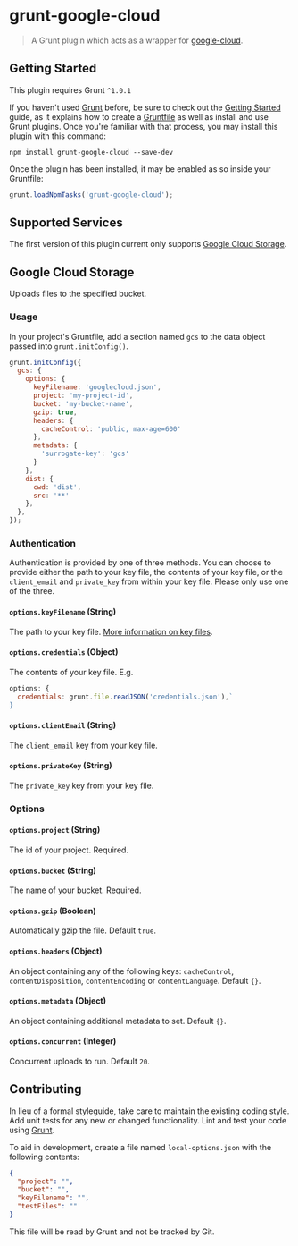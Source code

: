 # grunt-google-cloud

> A Grunt plugin which acts as a wrapper for [google-cloud](https://github.com/GoogleCloudPlatform/google-cloud-node).

## Getting Started
This plugin requires Grunt `^1.0.1`

If you haven't used [Grunt](http://gruntjs.com/) before, be sure to check out the [Getting Started](http://gruntjs.com/getting-started) guide, as it explains how to create a [Gruntfile](http://gruntjs.com/sample-gruntfile) as well as install and use Grunt plugins. Once you're familiar with that process, you may install this plugin with this command:

```shell
npm install grunt-google-cloud --save-dev
```

Once the plugin has been installed, it may be enabled as so inside your Gruntfile:

```js
grunt.loadNpmTasks('grunt-google-cloud');
```

## Supported Services

The first version of this plugin current only supports [Google Cloud Storage](#google-cloud-storage).

## Google Cloud Storage

Uploads files to the specified bucket.

### Usage
In your project's Gruntfile, add a section named `gcs` to the data object passed into `grunt.initConfig()`.

```js
grunt.initConfig({
  gcs: {
    options: {
      keyFilename: 'googlecloud.json',
      project: 'my-project-id',
      bucket: 'my-bucket-name',
      gzip: true,
      headers: {
        cacheControl: 'public, max-age=600'
      },
      metadata: {
        'surrogate-key': 'gcs'
      }
    },
    dist: {
      cwd: 'dist',
      src: '**'
    },
  },
});
```

### Authentication

Authentication is provided by one of three methods. You can choose to provide either the path to your key file, the contents of your key file, or the `client_email` and `private_key` from within your key file. Please only use one of the three.

#### `options.keyFilename` (String)

The path to your key file. [More information on key files](https://github.com/GoogleCloudPlatform/google-cloud-node#authentication).

#### `options.credentials` (Object)

The contents of your key file. E.g.

```js
options: {
  credentials: grunt.file.readJSON('credentials.json'),`
}
```

#### `options.clientEmail` (String)

The `client_email` key from your key file.

#### `options.privateKey` (String)

The `private_key` key from your key file.

### Options

#### `options.project` (String)

The id of your project. Required.

#### `options.bucket` (String)

The name of your bucket. Required.

#### `options.gzip` (Boolean)

Automatically gzip the file. Default `true`.

#### `options.headers` (Object)

An object containing any of the following keys: `cacheControl`, `contentDisposition`, `contentEncoding` or `contentLanguage`. Default `{}`.

#### `options.metadata` (Object)

An object containing additional metadata to set. Default `{}`.

#### `options.concurrent` (Integer)

Concurrent uploads to run. Default `20`.

## Contributing
In lieu of a formal styleguide, take care to maintain the existing coding style. Add unit tests for any new or changed functionality. Lint and test your code using [Grunt](http://gruntjs.com/).

To aid in development, create a file named `local-options.json` with the following contents:

```json
{
  "project": "",
  "bucket": "",
  "keyFilename": "",
  "testFiles": ""
}
```
This file will be read by Grunt and not be tracked by Git.
